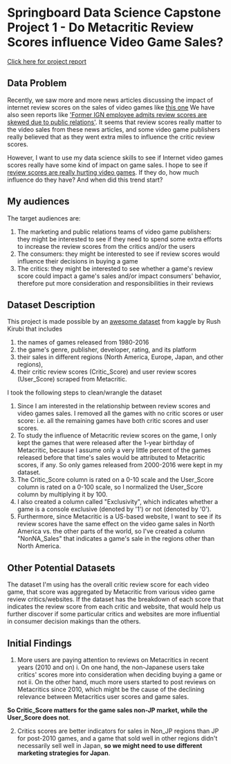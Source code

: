 # Springboard Data Science Capstone Project 1 - Do Metacritic Review Scores influence Video Game Sales?
[Click here for project report](https://github.com/cpkoywk/Springboard-Datascience-Career-Track/blob/master/capstone_project_1_video_game_sales/capstone_1_reviews_v_video_game_sales_report.ipynb)


## Data Problem
Recently, we saw more and more news articles discussing the impact of internet review scores on the sales of video games like [this one]( https://www.dailydot.com/parsec/metacritic-scores-game-sales-gdc-2015/)  We have also seen reports like ['Former IGN employee admits review scores are skewed due to public relations'](https://www.zeldadungeon.net/former-ign-employee-admits-review-scores-are-skewed-due-to-public-relations/). It seems that review scores really matter to the video sales from these news articles, and some video game publishers really believed that as they went extra miles to influence the critic review scores.

However, I want to use my data science skills to see if Internet video games scores really have some kind of impact on game sales. I hope to see if [review scores are really hurting video games](https://kotaku.com/metacritic-matters-how-review-scores-hurt-video-games-472462218). If they do, how much influence do they have? And when did this trend start?

## My audiences
The target audiences are:
1. The marketing and public relations teams of video game publishers: they might be interested to see if they need to spend some extra efforts to increase the review scores from the critics and/or the users
2. The consumers: they might be interested to see if review scores would influence their decisions in buying a game
3. The critics: they might be interested to see whether a game's review score could impact a game's sales and/or impact consumers' behavior, therefore put more consideration and responsibilities in their reviews

## Dataset Description
This project is made possible by an [awesome dataset](https://www.kaggle.com/rush4ratio/video-game-sales-with-ratings/) from kaggle by Rush Kirubi that includes
1. the names of games released from 1980-2016
2. the game's genre, publisher, developer, rating, and its platform
3. their sales in different regions (North America, Europe, Japan, and other regions),
4. their critic review scores (Critic_Score) and user review scores (User_Score) scraped from Metacritic.

I took the following steps to clean/wrangle the dataset

1. Since I am interested in the relationship between review scores and video games sales. I removed all the games with no critic scores or user score: i.e. all the remaining games have both critic scores and user scores.
2. To study the influence of Metacritic review scores on the game, I only kept the games that were released after the 1-year birthday of Metacritic, because I assume only a very little percent of the games released before that time's sales would be attributed to Metacritic scores, if any. So only games released from 2000-2016 were kept in my dataset.
3. The Critic_Score column is rated on a 0-10 scale and the User_Score column is rated on a 0-100 scale, so I normalized the User_Score column by multiplying it by 100.
4. I also created a column called "Exclusivity", which indicates whether a game is a console exclusive (denoted by '1') or not (denoted by '0').
5. Furthermore, since Metacritic is a US-based website, I want to see if its review scores have the same effect on the video game sales in North America vs. the other parts of the world, so I've created a column "NonNA_Sales" that indicates a game's sale in the regions other than North America.

## Other Potential Datasets
The dataset I'm using has the overall critic review score for each video game, that score was aggregated by Metacritic from various video game review critics/websites. If the dataset has the breakdown of each score that indicates the review score from each critic and website, that would help us further discover if some particular critics and websites are more influential in consumer decision makings than the others.

## Initial Findings
1. More users are paying attention to reviews on Metacritics in recent years (2010 and on)
    i. On one hand, the non-Japanese users take critics' scores more into consideration when deciding buying a game or not
    ii. On the other hand, much more users started to post reviews on Metacritics since 2010, which might be the cause of the declining relevance between Metacritics user scores and game sales.

**So Critic_Score matters for the game sales non-JP market, while the User_Score does not**.

2. Critics scores are better indicators for sales in Non_JP regions than JP for post-2010 games, and a game that sold well in other regions didn't necessarily sell well in Japan, **so we might need to use different marketing strategies for Japan**.
